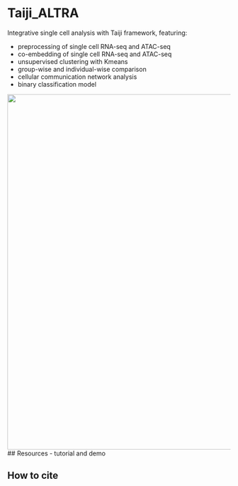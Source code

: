 # Taiji_ALTRA
Integrative single cell analysis with Taiji framework, featuring:
-  preprocessing of single cell RNA-seq and ATAC-seq
-  co-embedding of single cell RNA-seq and ATAC-seq
-  unsupervised clustering with Kmeans
-  group-wise and individual-wise comparison
-  cellular communication network analysis
-  binary classification model

<img src="https://github.com/cong-003/Taiji_ALTRA/blob/main/figures/workflow.png" width="800">
## Resources
-  tutorial and demo

## How to cite
